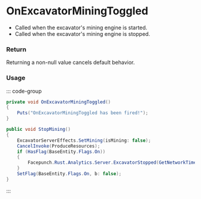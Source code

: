 <Badge type="danger" text="Carbon Compatible"/><Badge type="warning" text="Oxide Compatible"/>
# OnExcavatorMiningToggled
- Called when the excavator's mining engine is started.
- Called when the excavator's mining engine is stopped.
### Return
Returning a non-null value cancels default behavior.

### Usage
::: code-group
```csharp [Example]
private void OnExcavatorMiningToggled()
{
	Puts("OnExcavatorMiningToggled has been fired!");
}
```
```csharp [Source — Assembly-CSharp @ ExcavatorArm]
public void StopMining()
{
	ExcavatorServerEffects.SetMining(isMining: false);
	CancelInvoke(ProduceResources);
	if (HasFlag(BaseEntity.Flags.On))
	{
		Facepunch.Rust.Analytics.Server.ExcavatorStopped(GetNetworkTime() - excavatorStartTime);
	}
	SetFlag(BaseEntity.Flags.On, b: false);
}

```
:::
